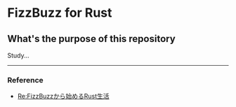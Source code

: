 # FizzBuzz for Rust
## What's the purpose of this repository
Study...

-----

### Reference
- [Re:FizzBuzzから始めるRust生活](https://qiita.com/hinastory/items/543ae9749c8bccb9afbc)
